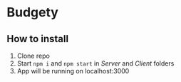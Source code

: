 # Budgety
## How to install
1. Clone repo <br>
2. Start ```npm i``` and ```npm start``` in _Server_ and _Client_ folders <br>
3. App will be running on localhost:3000
